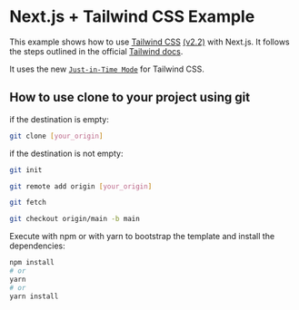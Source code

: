 # Next.js + Tailwind CSS Example

This example shows how to use [Tailwind CSS](https://tailwindcss.com/) [(v2.2)](https://blog.tailwindcss.com/tailwindcss-2-2) with Next.js. It follows the steps outlined in the official [Tailwind docs](https://tailwindcss.com/docs/guides/nextjs).

It uses the new [`Just-in-Time Mode`](https://tailwindcss.com/docs/just-in-time-mode) for Tailwind CSS.

## How to use clone to your project using git

if the destination is empty:

```bash
git clone [your_origin]
```

if the destination is not empty:

```bash
git init

git remote add origin [your_origin]

git fetch

git checkout origin/main -b main
```

Execute with npm or with yarn to bootstrap the template and install the dependencies:

```bash
npm install
# or
yarn
# or
yarn install
```
